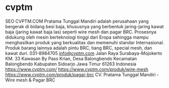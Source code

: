 # cvptm
SEO CVPTM.COM
Pratama Tunggal Mandiri adalah perusahaan yang bergerak di bidang besi baja, khususnya yang berbentuk jaring-jaring kawat baja (jaring kawat baja las) seperti wire mesh dan pagar BRC. Prosesnya didukung oleh mesin berteknologi tinggi dari Eropa sehingga mampu menghasilkan produk yang berkualitas dan memenuhi standar Internasional. Produk barang lainnya adalah pintu BRC, tiang BRC, special mesh, dan kawat duri.
031-8984705
info@cvptm.com
Jalan Raya Surabaya-Mojokerto KM. 33
Kawasan By Pass Krian, Desa Balongbendo
Kecamatan Balongbendo
Kabupaten Sidoarjo
Jawa Timur 61263
Indonesia
https://www.cvptm.com/
https://www.cvptm.com/produk/wire-mesh
https://www.cvptm.com/produk/pagar-brc
CV. Pratama Tunggal Mandiri - Wire mesh & Pagar BRC
